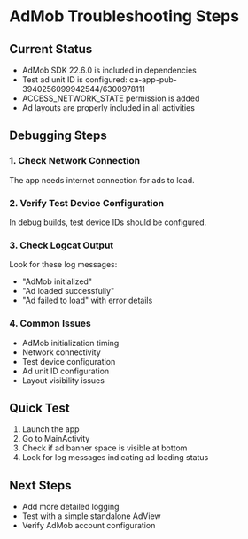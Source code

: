 # AdMob Troubleshooting Steps

## Current Status
- AdMob SDK 22.6.0 is included in dependencies
- Test ad unit ID is configured: ca-app-pub-3940256099942544/6300978111
- ACCESS_NETWORK_STATE permission is added
- Ad layouts are properly included in all activities

## Debugging Steps

### 1. Check Network Connection
The app needs internet connection for ads to load.

### 2. Verify Test Device Configuration
In debug builds, test device IDs should be configured.

### 3. Check Logcat Output
Look for these log messages:
- "AdMob initialized"
- "Ad loaded successfully" 
- "Ad failed to load" with error details

### 4. Common Issues
- AdMob initialization timing
- Network connectivity
- Test device configuration
- Ad unit ID configuration
- Layout visibility issues

## Quick Test
1. Launch the app
2. Go to MainActivity 
3. Check if ad banner space is visible at bottom
4. Look for log messages indicating ad loading status

## Next Steps
- Add more detailed logging
- Test with a simple standalone AdView
- Verify AdMob account configuration
